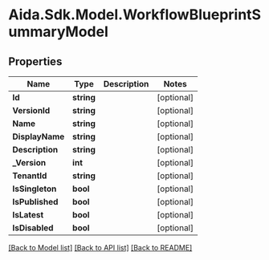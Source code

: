 # Aida.Sdk.Model.WorkflowBlueprintSummaryModel

## Properties

Name | Type | Description | Notes
------------ | ------------- | ------------- | -------------
**Id** | **string** |  | [optional] 
**VersionId** | **string** |  | [optional] 
**Name** | **string** |  | [optional] 
**DisplayName** | **string** |  | [optional] 
**Description** | **string** |  | [optional] 
**_Version** | **int** |  | [optional] 
**TenantId** | **string** |  | [optional] 
**IsSingleton** | **bool** |  | [optional] 
**IsPublished** | **bool** |  | [optional] 
**IsLatest** | **bool** |  | [optional] 
**IsDisabled** | **bool** |  | [optional] 

[[Back to Model list]](../README.md#documentation-for-models) [[Back to API list]](../README.md#documentation-for-api-endpoints) [[Back to README]](../README.md)

